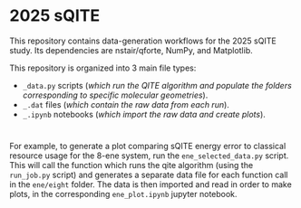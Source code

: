 
# 2025 sQITE
This repository contains data-generation workflows for the 2025 sQITE study. Its dependencies are nstair/qforte, NumPy, and Matplotlib. 

This repository is organized into 3 main file types: 
- `_data.py` scripts (*which run the QITE algorithm and populate the folders corresponding to specific molecular geometries*).
- `_.dat` files (*which contain the raw data from each run*).
- `_.ipynb` notebooks (*which import the raw data and create plots*).
# 
For example, to generate a plot comparing sQITE energy error to classical resource usage for the 8-ene system, run the `ene_selected_data.py` script. This will call the function which runs the qite algorithm (using the `run_job.py` script) and generates a separate data file for each function call in the `ene/eight` folder. The data is then imported and read in order to make plots, in the corresponding `ene_plot.ipynb` jupyter notebook. 


